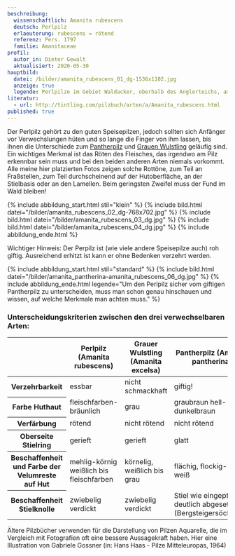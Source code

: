 ```yaml
---
beschreibung:
  wissenschaftlich: Amanita rubescens
  deutsch: Perlpilz
  erlaeuterung: rubescens = rötend
  referenz: Pers. 1797
  familie: Amanitaceae
profil:
  autor_in: Dieter Gewalt
  aktualisiert: 2020-05-30
hauptbild:
  datei: /bilder/amanita_rubescens_01_dg-1536x1102.jpg
  anzeige: true
  legende: Perlpilze im Gebiet Waldacker, oberhalb des Anglerteichs, am 11.06.2016
literatur:
  - url: http://tintling.com/pilzbuch/arten/a/Amanita_rubescens.html
published: true
---
```

Der Perlpilz gehört zu den guten Speisepilzen, jedoch sollten sich Anfänger vor Verwechslungen hüten und so lange die Finger von ihm lassen, bis ihnen die Unterschiede zum [Pantherpilz](/pilze/amanita-pantherina-pantherpilz) und [Grauen Wulstling](/pilze/amanita-excelsa-grauer-wulstling) geläufig sind. Ein wichtiges Merkmal ist das Röten des Fleisches, das irgendwo am Pilz erkennbar sein muss und bei den beiden anderen Arten niemals vorkommt. Alle meine hier platzierten Fotos zeigen solche Rottöne, zum Teil an Fraßstellen, zum Teil durchscheinend auf der Hutoberfläche, an der Stielbasis oder an den Lamellen. Beim geringsten Zweifel muss der Fund im Wald bleiben!

{% include abbildung_start.html stil="klein" %}
{% include bild.html datei="/bilder/amanita_rubescens_02_dg-768x702.jpg" %}
{% include bild.html datei="/bilder/amanita_rubescens_03_dg.jpg" %}
{% include bild.html datei="/bilder/amanita_rubescens_04_dg.jpg" %}
{% include abbildung_ende.html %}

Wichtiger Hinweis: Der Perpilz ist (wie viele andere Speisepilze auch) roh giftig. Ausreichend erhitzt ist kann er ohne Bedenken verzehrt werden.

{% include abbildung_start.html stil="standard" %}
{% include bild.html datei="/bilder/amanita_pantherina-amanita_rubescens_06_dg.jpg" %}
{% include abbildung_ende.html legende="Um den Perlpilz sicher vom giftigen Pantherpilz zu unterscheiden, muss man schon genau hinschauen und wissen, auf welche Merkmale man achten muss." %}

### Unterscheidungskriterien zwischen den drei verwechselbaren Arten:

<div class="table-responsive">
  <table class="table">
    <thead>
      <tr>
        <th> </th>
        <th>Perlpilz (Amanita rubescens)</th>
        <th>Grauer Wulstling (Amanita excelsa)</th>
        <th>Pantherpilz (Amanita pantherina)</th>
      </tr>
    </thead>
    <tbody>
      <tr>
        <th>Verzehrbarkeit</th>
        <td>essbar</td>
        <td>nicht schmackhaft</td>
        <td>giftig!</td>
      </tr>
      <tr>
        <th>Farbe Huthaut</th>
        <td>fleischfarben-bräunlich</td>
        <td>grau</td>
        <td>graubraun	hell- bis dunkelbraun</td>
      </tr>
      <tr>
        <th>Verfärbung</th>
        <td>rötend</td>
        <td>nicht rötend</td>
        <td>nicht rötend</td>
      </tr>
      <tr>
        <th>Oberseite Stielring</th>
        <td>gerieft</td>
        <td>gerieft</td>
        <td>glatt</td>
      </tr>
      <tr>
        <th>Beschaffenheit und Farbe der Velumreste auf Hut</th>
        <td>mehlig-körnig weißlich bis fleischfarben</td>
        <td>körnelig, weißlich bis grau</td>
        <td>flächig, flockig-häutig, weiß</td>
      </tr>
      <tr>
        <th>Beschaffenheit Stielknolle</th>
        <td>zwiebelig verdickt</td>
        <td>zwiebelig verdickt</td>
        <td>Stiel wie eingepfropft, deutlich abgesetzt (Bergsteigersöckchen)</td>
      </tr>
    </tbody>
  </table>
</div>

Ältere Pilzbücher verwenden für die Darstellung von Pilzen Aquarelle, die im Vergleich mit Fotografien oft eine bessere Aussagekraft haben. Hier eine Illustration  von Gabriele Gossner (in: Hans Haas - Pilze Mitteleuropas, 1964)